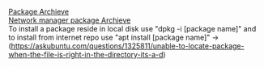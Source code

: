 [Package Archieve](http://in.archive.ubuntu.com/ubuntu/pool/main/n/)  
[Network manager package Archieve](http://in.archive.ubuntu.com/ubuntu/pool/main/n/network-manager-applet/network-manager-gnome_1.8.24-1ubuntu3_amd64.deb)  
To install a package reside in local disk use "dpkg -i [package name]" and to install from internet repo use "apt install [package name]" -> (https://askubuntu.com/questions/1325811/unable-to-locate-package-when-the-file-is-right-in-the-directory-its-a-d)
